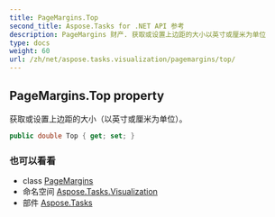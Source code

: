 ```yaml
---
title: PageMargins.Top
second_title: Aspose.Tasks for .NET API 参考
description: PageMargins 财产. 获取或设置上边距的大小以英寸或厘米为单位
type: docs
weight: 60
url: /zh/net/aspose.tasks.visualization/pagemargins/top/
---
```

## PageMargins.Top property

获取或设置上边距的大小（以英寸或厘米为单位）。

```csharp
public double Top { get; set; }
```

### 也可以看看

* class [PageMargins](../)
* 命名空间 [Aspose.Tasks.Visualization](../../pagemargins/)
* 部件 [Aspose.Tasks](../../../)


